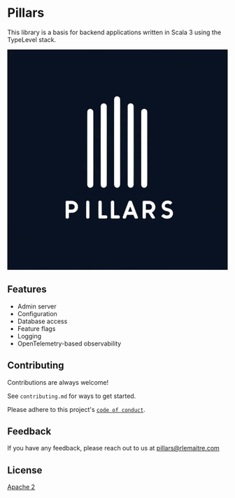 
# Pillars

This library is a basis for backend applications written in Scala 3 using the TypeLevel stack.


![Logo](docs/images/logo.png)


## Features

- Admin server
- Configuration
- Database access
- Feature flags
- Logging
- OpenTelemetry-based observability


## Contributing

Contributions are always welcome!

See `contributing.md` for ways to get started.

Please adhere to this project's [`code of conduct`](CODE_OF_CONDUCT.md).


## Feedback

If you have any feedback, please reach out to us at pillars@rlemaitre.com


## License

[Apache 2](http://www.apache.org/licenses/LICENSE-2.0)


